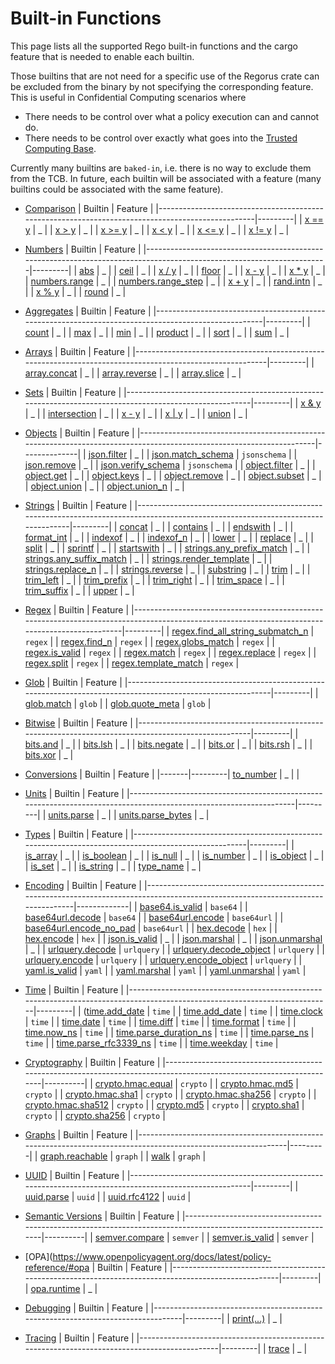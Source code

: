 # Built-in Functions


This page lists all the supported Rego built-in functions and the cargo feature that is needed to enable each builtin.

Those builtins that are not need for a specific use of the Regorus crate can be excluded from the binary by not specifying
the corresponding feature. This is useful in Confidential Computing scenarios where
  - There needs to be control over what a policy execution can and cannot do.
  - There needs to be control over exactly what goes into the [Trusted Computing Base](https://en.wikipedia.org/wiki/Trusted_computing_base).

Currently many builtins are `baked-in`, i.e. there is no way to exclude them from the TCB.
In future, each builtin will be associated with a feature (many builtins could be associated with the same feature).

- [Comparison](https://www.openpolicyagent.org/docs/latest/policy-reference/#comparison)
  | Builtin                                                                                          | Feature |
  |--------------------------------------------------------------------------------------------------|---------|
  | [x == y](https://www.openpolicyagent.org/docs/latest/policy-reference/#builtin-comparison-equal) | _       |
  | [x > y](https://www.openpolicyagent.org/docs/latest/policy-reference/#builtin-comparison-gt)     | _       |
  | [x >= y](https://www.openpolicyagent.org/docs/latest/policy-reference/#builtin-comparison-gte)   | _       |
  | [x < y](https://www.openpolicyagent.org/docs/latest/policy-reference/#builtin-comparison-lt)     | _       |
  | [x <= y](https://www.openpolicyagent.org/docs/latest/policy-reference/#builtin-comparison-lte)   | _       |
  | [x != y](https://www.openpolicyagent.org/docs/latest/policy-reference/#builtin-comparison-neq)   | _       |

- [Numbers](https://www.openpolicyagent.org/docs/latest/policy-reference/#numbers)
  | Builtin                                                                                                               | Feature |
  |-----------------------------------------------------------------------------------------------------------------------|---------|
  | [abs](https://www.openpolicyagent.org/docs/latest/policy-reference/#builtin-numbers-abs)                              | _       |
  | [ceil](https://www.openpolicyagent.org/docs/latest/policy-reference/#builtin-numbers-ceil)                            | _       |
  | [x / y](https://www.openpolicyagent.org/docs/latest/policy-reference/#builtin-numbers-div)                            | _       |
  | [floor](https://www.openpolicyagent.org/docs/latest/policy-reference/#builtin-numbers-floor)                          | _       |
  | [x - y](https://www.openpolicyagent.org/docs/latest/policy-reference/#builtin-numbers-minus)                          | _       |
  | [x * y](https://www.openpolicyagent.org/docs/latest/policy-reference/#builtin-numbers-mul)                            | _       |
  | [numbers.range](https://www.openpolicyagent.org/docs/latest/policy-reference/#builtin-numbers-numbersrange)           | _       |
  | [numbers.range_step](https://www.openpolicyagent.org/docs/latest/policy-reference/#builtin-numbers-numbersrange_step) | _       |
  | [x + y](https://www.openpolicyagent.org/docs/latest/policy-reference/#builtin-numbers-plus)                           | _       |
  | [rand.intn](https://www.openpolicyagent.org/docs/latest/policy-reference/#builtin-numbers-randintn)                   | _       |
  | [x % y](https://www.openpolicyagent.org/docs/latest/policy-reference/#builtin-numbers-rem)                            | _       |
  | [round](https://www.openpolicyagent.org/docs/latest/policy-reference/#builtin-numbers-round)                          | _       |


- [Aggregates](https://www.openpolicyagent.org/docs/latest/policy-reference/#aggregates)
  | Builtin                                                                                             | Feature |
  |-----------------------------------------------------------------------------------------------------|---------|
  | [count](https://www.openpolicyagent.org/docs/latest/policy-reference/#builtin-aggregates-count)     | _       |
  | [max](https://www.openpolicyagent.org/docs/latest/policy-reference/#builtin-aggregates-max)         | _       |
  | [min](https://www.openpolicyagent.org/docs/latest/policy-reference/#builtin-aggregates-min)         | _       |
  | [product](https://www.openpolicyagent.org/docs/latest/policy-reference/#builtin-aggregates-product) | _       |
  | [sort](https://www.openpolicyagent.org/docs/latest/policy-reference/#builtin-aggregates-sort)       | _       |
  | [sum](https://www.openpolicyagent.org/docs/latest/policy-reference/#builtin-aggregates-sum)         | _       |

- [Arrays](https://www.openpolicyagent.org/docs/latest/policy-reference/#arrays-2)
  | Builtin                                                                                                   | Feature |
  |-----------------------------------------------------------------------------------------------------------|---------|
  | [array.concat](https://www.openpolicyagent.org/docs/latest/policy-reference/#builtin-array-arrayconcat)   | _       |
  | [array.reverse](https://www.openpolicyagent.org/docs/latest/policy-reference/#builtin-array-arrayreverse) | _       |
  | [array.slice](https://www.openpolicyagent.org/docs/latest/policy-reference/#builtin-array-arrayslice)     | _       |

- [Sets](https://www.openpolicyagent.org/docs/latest/policy-reference/#sets-2)
  | Builtin                                                                                                 | Feature |
  |---------------------------------------------------------------------------------------------------------|---------|
  | [x & y](https://www.openpolicyagent.org/docs/latest/policy-reference/#builtin-sets-and)                 | _       |
  | [intersection](https://www.openpolicyagent.org/docs/latest/policy-reference/#builtin-sets-intersection) | _       |
  | [x - y](https://www.openpolicyagent.org/docs/latest/policy-reference/#builtin-sets-minus)               | _       |
  | [x \| y](https://www.openpolicyagent.org/docs/latest/policy-reference/#builtin-sets-or)                 | _       |
  | [union](https://www.openpolicyagent.org/docs/latest/policy-reference/#builtin-sets-union)               | _       |

- [Objects](https://www.openpolicyagent.org/docs/latest/policy-reference/#object)
  | Builtin                                                                                                              | Feature      |
  |----------------------------------------------------------------------------------------------------------------------|--------------|
  | [json.filter](https://www.openpolicyagent.org/docs/latest/policy-reference/#builtin-object-jsonfilter)               | _            |
  | [json.match_schema](https://www.openpolicyagent.org/docs/latest/policy-reference/#builtin-object-jsonmatch_schema)   | `jsonschema` |
  | [json.remove](https://www.openpolicyagent.org/docs/latest/policy-reference/#builtin-object-jsonremove)               | _            |
  | [json.verify_schema](https://www.openpolicyagent.org/docs/latest/policy-reference/#builtin-object-jsonverify_schema) | `jsonschema` |
  | [object.filter](https://www.openpolicyagent.org/docs/latest/policy-reference/#builtin-object-objectfilter)           | _            |
  | [object.get](https://www.openpolicyagent.org/docs/latest/policy-reference/#builtin-object-objectget)                 | _            |
  | [object.keys](https://www.openpolicyagent.org/docs/latest/policy-reference/#builtin-object-objectkeys)               | _            |
  | [object.remove](https://www.openpolicyagent.org/docs/latest/policy-reference/#builtin-object-objectremove)           | _            |
  | [object.subset](https://www.openpolicyagent.org/docs/latest/policy-reference/#builtin-object-objectsubset)           | _            |
  | [object.union](https://www.openpolicyagent.org/docs/latest/policy-reference/#builtin-object-objectunion)             | _            |
  | [object.union_n](https://www.openpolicyagent.org/docs/latest/policy-reference/#builtin-object-objectunion_n)         | _            |

- [Strings](https://www.openpolicyagent.org/docs/latest/policy-reference/#strings)
  | Builtin                                                                                                                           | Feature |
  |-----------------------------------------------------------------------------------------------------------------------------------|---------|
  | [concat](https://www.openpolicyagent.org/docs/latest/policy-reference/#builtin-strings-concat)                                    | _       |
  | [contains](https://www.openpolicyagent.org/docs/latest/policy-reference/#builtin-strings-contains)                                | _       |
  | [endswith](https://www.openpolicyagent.org/docs/latest/policy-reference/#builtin-strings-endswith)                                | _       |
  | [format_int](https://www.openpolicyagent.org/docs/latest/policy-reference/#builtin-strings-format_int)                            | _       |
  | [indexof](https://www.openpolicyagent.org/docs/latest/policy-reference/#builtin-strings-indexof)                                  | _       |
  | [indexof_n](https://www.openpolicyagent.org/docs/latest/policy-reference/#builtin-strings-indexof_n)                              | _       |
  | [lower](https://www.openpolicyagent.org/docs/latest/policy-reference/#builtin-strings-lower)                                      | _       |
  | [replace](https://www.openpolicyagent.org/docs/latest/policy-reference/#builtin-strings-replace)                                  | _       |
  | [split](https://www.openpolicyagent.org/docs/latest/policy-reference/#builtin-strings-split)                                      | _       |
  | [sprintf](https://www.openpolicyagent.org/docs/latest/policy-reference/#builtin-strings-sprintf)                                  | _       |
  | [startswith](https://www.openpolicyagent.org/docs/latest/policy-reference/#builtin-strings-startswith)                            | _       |
  | [strings.any_prefix_match](https://www.openpolicyagent.org/docs/latest/policy-reference/#builtin-strings-stringsany_prefix_match) | _       |
  | [strings.any_suffix_match](https://www.openpolicyagent.org/docs/latest/policy-reference/#builtin-strings-stringsany_suffix_match) | _       |
  | [strings.render_template](https://www.openpolicyagent.org/docs/latest/policy-reference/#builtin-strings-stringsrender_template)   | _       |
  | [strings.replace_n](https://www.openpolicyagent.org/docs/latest/policy-reference/#builtin-strings-stringsreplace_n)               | _       |
  | [strings.reverse](https://www.openpolicyagent.org/docs/latest/policy-reference/#builtin-strings-stringsreverse)                   | _       |
  | [substring](https://www.openpolicyagent.org/docs/latest/policy-reference/#builtin-strings-substring)                              | _       |
  | [trim](https://www.openpolicyagent.org/docs/latest/policy-reference/#builtin-strings-trim)                                        | _       |
  | [trim_left](https://www.openpolicyagent.org/docs/latest/policy-reference/#builtin-strings-trim_left)                              | _       |
  | [trim_prefix](https://www.openpolicyagent.org/docs/latest/policy-reference/#builtin-strings-trim_prefix)                          | _       |
  | [trim_right](https://www.openpolicyagent.org/docs/latest/policy-reference/#builtin-strings-trim_right)                            | _       |
  | [trim_space](https://www.openpolicyagent.org/docs/latest/policy-reference/#builtin-strings-trim_space)                            | _       |
  | [trim_suffix](https://www.openpolicyagent.org/docs/latest/policy-reference/#builtin-strings-trim_suffix)                          | _       |
  | [upper](https://www.openpolicyagent.org/docs/latest/policy-reference/#builtin-strings-upper)                                      | _       |

- [Regex](https://www.openpolicyagent.org/docs/latest/policy-reference/#regex)
  | Builtin                                                                                                                                         | Feature |
  |-------------------------------------------------------------------------------------------------------------------------------------------------|---------|
  | [regex.find_all_string_submatch_n](https://www.openpolicyagent.org/docs/latest/policy-reference/#builtin-regex-regexfind_all_string_submatch_n) | `regex` |
  | [regex.find_n](https://www.openpolicyagent.org/docs/latest/policy-reference/#builtin-regex-regexfind_n)                                         | `regex` |
  | [regex.globs_match](https://www.openpolicyagent.org/docs/latest/policy-reference/#builtin-regex-regexglobs_match)                               | `regex` |
  | [regex.is_valid](https://www.openpolicyagent.org/docs/latest/policy-reference/#builtin-regex-regexis_valid)                                     | `regex` |
  | [regex.match](https://www.openpolicyagent.org/docs/latest/policy-reference/#builtin-regex-regexmatch)                                           | `regex` |
  | [regex.replace](https://www.openpolicyagent.org/docs/latest/policy-reference/#builtin-regex-regexreplace)                                       | `regex` |
  | [regex.split](https://www.openpolicyagent.org/docs/latest/policy-reference/#builtin-regex-regexsplit)                                           | `regex` |
  | [regex.template_match](https://www.openpolicyagent.org/docs/latest/policy-reference/#builtin-regex-regextemplate_match)                         | `regex` |

- [Glob](https://www.openpolicyagent.org/docs/latest/policy-reference/#regex)
  | Builtin                                                                                                      | Feature |
  |--------------------------------------------------------------------------------------------------------------|---------|
  | [glob.match](https://www.openpolicyagent.org/docs/latest/policy-reference/#builtin-glob-globmatch)           | `glob`  |
  | [glob.quote_meta](https://www.openpolicyagent.org/docs/latest/policy-reference/#builtin-glob-globquote_meta) | `glob`  |

- [Bitwise](https://www.openpolicyagent.org/docs/latest/policy-reference/#regex)
  | Builtin                                                                                              | Feature |
  |------------------------------------------------------------------------------------------------------|---------|
  | [bits.and](https://www.openpolicyagent.org/docs/latest/policy-reference/#builtin-bits-bitsand)       | _       |
  | [bits.lsh](https://www.openpolicyagent.org/docs/latest/policy-reference/#builtin-bits-bitslsh)       | _       |
  | [bits.negate](https://www.openpolicyagent.org/docs/latest/policy-reference/#builtin-bits-bitsnegate) | _       |
  | [bits.or](https://www.openpolicyagent.org/docs/latest/policy-reference/#builtin-bits-bitsor)         | _       |
  | [bits.rsh](https://www.openpolicyagent.org/docs/latest/policy-reference/#builtin-bits-bitsrsh)       | _       |
  | [bits.xor](https://www.openpolicyagent.org/docs/latest/policy-reference/#builtin-bits-bitsxor)       | _       |

- [Conversions](https://www.openpolicyagent.org/docs/latest/policy-reference/#conversions)
  | Builtin | Feature |
  |-------|---------|
  [to_number](https://www.openpolicyagent.org/docs/latest/policy-reference/#builtin-conversions-to_number) | _ |
|
- [Units](https://www.openpolicyagent.org/docs/latest/policy-reference/#units)
  | Builtin                                                                                                           | Feature |
  |-------------------------------------------------------------------------------------------------------------------|---------|
  | [units.parse](https://www.openpolicyagent.org/docs/latest/policy-reference/#builtin-units-unitsparse)             | _       |
  | [units.parse_bytes](https://www.openpolicyagent.org/docs/latest/policy-reference/#builtin-units-unitsparse_bytes) | _       |

- [Types](https://www.openpolicyagent.org/docs/latest/policy-reference/#types)
  | Builtin                                                                                              | Feature |
  |------------------------------------------------------------------------------------------------------|---------|
  | [is_array](https://www.openpolicyagent.org/docs/latest/policy-reference/#builtin-types-is_array)     | _       |
  | [is_boolean](https://www.openpolicyagent.org/docs/latest/policy-reference/#builtin-types-is_boolean) | _       |
  | [is_null](https://www.openpolicyagent.org/docs/latest/policy-reference/#builtin-types-is_null)       | _       |
  | [is_number](https://www.openpolicyagent.org/docs/latest/policy-reference/#builtin-types-is_number)   | _       |
  | [is_object](https://www.openpolicyagent.org/docs/latest/policy-reference/#builtin-types-is_object)   | _       |
  | [is_set](https://www.openpolicyagent.org/docs/latest/policy-reference/#builtin-types-is_set)         | _       |
  | [is_string](https://www.openpolicyagent.org/docs/latest/policy-reference/#builtin-types-is_string)   | _       |
  | [type_name](https://www.openpolicyagent.org/docs/latest/policy-reference/#builtin-types-type_name)   | _       |
  
- [Encoding](https://www.openpolicyagent.org/docs/latest/policy-reference/#encoding)
  | Builtin                                                                                                                          | Feature     |
  |----------------------------------------------------------------------------------------------------------------------------------|-------------|
  | [base64.is_valid](https://www.openpolicyagent.org/docs/latest/policy-reference/#builtin-encoding-base64is_valid)                 | `base64`    |
  | [base64url.decode](https://www.openpolicyagent.org/docs/latest/policy-reference/#builtin-encoding-base64urldecode)               | `base64`    |
  | [base64url.encode](https://www.openpolicyagent.org/docs/latest/policy-reference/#builtin-encoding-base64urlencode)               | `base64url` |
  | [base64url.encode_no_pad](https://www.openpolicyagent.org/docs/latest/policy-reference/#builtin-encoding-base64urlencode_no_pad) | `base64url` |
  | [hex.decode](https://www.openpolicyagent.org/docs/latest/policy-reference/#builtin-encoding-hexdecode)                           | `hex`       |
  | [hex.encode](https://www.openpolicyagent.org/docs/latest/policy-reference/#builtin-encoding-hexencode)                           | `hex`       |
  | [json.is_valid](https://www.openpolicyagent.org/docs/latest/policy-reference/#builtin-encoding-jsonis_valid)                     | _           |
  | [json.marshal](https://www.openpolicyagent.org/docs/latest/policy-reference/#builtin-encoding-jsonmarshal)                       | _           |
  | [json.unmarshal](https://www.openpolicyagent.org/docs/latest/policy-reference/#builtin-encoding-jsonunmarshal)                   | _           |
  | [urlquery.decode](https://www.openpolicyagent.org/docs/latest/policy-reference/#builtin-encoding-urlquerydecode)                 | `urlquery`  |
  | [urlquery.decode_object](https://www.openpolicyagent.org/docs/latest/policy-reference/#builtin-encoding-urlquerydecode_object)   | `urlquery`  |
  | [urlquery.encode](https://www.openpolicyagent.org/docs/latest/policy-reference/#builtin-encoding-urlqueryencode)                 | `urlquery`  |
  | [urlquery.encode_object](https://www.openpolicyagent.org/docs/latest/policy-reference/#builtin-encoding-urlqueryencode_object)   | `urlquery`  |
  | [yaml.is_valid](https://www.openpolicyagent.org/docs/latest/policy-reference/#builtin-encoding-yamlis_valid)                     | `yaml`      |
  | [yaml.marshal](https://www.openpolicyagent.org/docs/latest/policy-reference/#builtin-encoding-yamlmarshal)                       | `yaml`      |
  | [yaml.unmarshal](https://www.openpolicyagent.org/docs/latest/policy-reference/#builtin-encoding-yamlunmarshal)                   | `yaml`            |

- [Time](https://www.openpolicyagent.org/docs/latest/policy-reference/#time)
   | Builtin                                                                                                                    | Feature |
   |----------------------------------------------------------------------------------------------------------------------------|---------|
   | ([time.add_date](https://www.openpolicyagent.org/docs/latest/policy-reference/#builtin-time-timeadd_date)                  | `time`  |
   | [time.add_date](https://www.openpolicyagent.org/docs/latest/policy-reference/#builtin-time-timeadd_date)                   | `time`  |
   | [time.clock](https://www.openpolicyagent.org/docs/latest/policy-reference/#builtin-time-timeclock)                         | `time`  |
   | [time.date](https://www.openpolicyagent.org/docs/latest/policy-reference/#builtin-time-timedate)                           | `time`  |
   | [time.diff](https://www.openpolicyagent.org/docs/latest/policy-reference/#builtin-time-timediff)                           | `time`  |
   | [time.format](https://www.openpolicyagent.org/docs/latest/policy-reference/#builtin-time-timeformat)                       | `time`  |
   | [time.now_ns](https://www.openpolicyagent.org/docs/latest/policy-reference/#builtin-time-timenow_ns)                       | `time`  |
   | [time.parse_duration_ns](https://www.openpolicyagent.org/docs/latest/policy-reference/#builtin-time-timeparse_duration_ns) | `time`  |
   | [time.parse_ns](https://www.openpolicyagent.org/docs/latest/policy-reference/#builtin-time-timeparse_ns)                   | `time`  |
   | [time.parse_rfc3339_ns](https://www.openpolicyagent.org/docs/latest/policy-reference/#builtin-time-timeparse_rfc3339_ns)   | `time`  |
   | [time.weekday](https://www.openpolicyagent.org/docs/latest/policy-reference/#builtin-time-timeweekday)                     | `time`  |

- [Cryptography](https://www.openpolicyagent.org/docs/latest/policy-reference/#crypto)
   | Builtin                                                                                                             | Feature  |
   |---------------------------------------------------------------------------------------------------------------------|----------|
   | [crypto.hmac.equal](https://www.openpolicyagent.org/docs/latest/policy-reference/#builtin-crypto-cryptohmacequal)   | `crypto` |
   | [crypto.hmac.md5](https://www.openpolicyagent.org/docs/latest/policy-reference/#builtin-crypto-cryptohmacmd5)       | `crypto` |
   | [crypto.hmac.sha1](https://www.openpolicyagent.org/docs/latest/policy-reference/#builtin-crypto-cryptohmacsha1)     | `crypto` |
   | [crypto.hmac.sha256](https://www.openpolicyagent.org/docs/latest/policy-reference/#builtin-crypto-cryptohmacsha256) | `crypto` |
   | [crypto.hmac.sha512](https://www.openpolicyagent.org/docs/latest/policy-reference/#builtin-crypto-cryptohmacsha512) | `crypto` |
   | [crypto.md5](https://www.openpolicyagent.org/docs/latest/policy-reference/#builtin-crypto-cryptomd5)                | `crypto` |
   | [crypto.sha1](https://www.openpolicyagent.org/docs/latest/policy-reference/#builtin-crypto-cryptosha1)              | `crypto` |
   | [crypto.sha256](https://www.openpolicyagent.org/docs/latest/policy-reference/#builtin-crypto-cryptosha256)          | `crypto` |

- [Graphs](https://www.openpolicyagent.org/docs/latest/policy-reference/#graph)
   | Builtin                                                                                                       | Feature |
   |---------------------------------------------------------------------------------------------------------------|---------|
   | [graph.reachable](https://www.openpolicyagent.org/docs/latest/policy-reference/#builtin-graph-graphreachable) | `graph` |
   | [walk](https://www.openpolicyagent.org/docs/latest/policy-reference/#builtin-graph-walk)                      | `graph` |

- [UUID](https://www.openpolicyagent.org/docs/latest/policy-reference/#uuid)
   | Builtin                                                                                                | Feature |
   |--------------------------------------------------------------------------------------------------------|---------|
   | [uuid.parse](https://www.openpolicyagent.org/docs/latest/policy-reference/#builtin-uuid-uuidparse)     | `uuid`  |
   | [uuid.rfc4122](https://www.openpolicyagent.org/docs/latest/policy-reference/#builtin-uuid-uuidrfc4122) | `uuid`  |

- [Semantic Versions](https://www.openpolicyagent.org/docs/latest/policy-reference/#semver)
   | Builtin                                                                                                        | Feature  |
   |----------------------------------------------------------------------------------------------------------------|----------|
   | [semver.compare](https://www.openpolicyagent.org/docs/latest/policy-reference/#builtin-semver-semvercompare)   | `semver` |
   | [semver.is_valid](https://www.openpolicyagent.org/docs/latest/policy-reference/#builtin-semver-semveris_valid) | `semver` |

- [OPA](https://www.openpolicyagent.org/docs/latest/policy-reference/#opa
   | Builtin                                                                                             | Feature |
   |-----------------------------------------------------------------------------------------------------|---------|
   | [opa.runtime](https://www.openpolicyagent.org/docs/latest/policy-reference/#builtin-opa-oparuntime) | _       |

- [Debugging](https://www.openpolicyagent.org/docs/latest/policy-reference/#opa)
   | Builtin                                                                         | Feature |
   |---------------------------------------------------------------------------------|---------|
   | [print(...)](https://www.openpolicyagent.org/docs/latest/policy-reference/#opa) | _       |

- [Tracing](https://www.openpolicyagent.org/docs/latest/policy-reference/#tracing)
   | Builtin                                                                                      | Feature |
   |----------------------------------------------------------------------------------------------|---------|
   | [trace](https://www.openpolicyagent.org/docs/latest/policy-reference/#builtin-tracing-trace) | _       |
